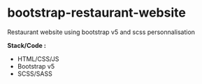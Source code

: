 # bootstrap-restaurant-website

Restaurant website using bootstrap v5 and scss personnalisation

**Stack/Code :**

- HTML/CSS/JS
- Bootstrap v5
- SCSS/SASS
